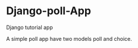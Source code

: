 Django-poll-App
===============

Django tutorial app

A simple poll app have two models poll and choice.
